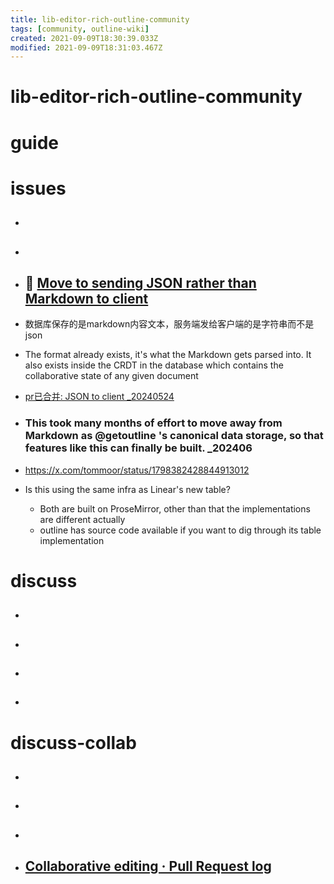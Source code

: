 ```yaml
---
title: lib-editor-rich-outline-community
tags: [community, outline-wiki]
created: 2021-09-09T18:30:39.033Z
modified: 2021-09-09T18:31:03.467Z
---
```


# lib-editor-rich-outline-community

# guide

# issues
- ## 

- ## 

- ## 🌲 [Move to sending JSON rather than Markdown to client](https://github.com/outline/outline/issues/3000)
- 数据库保存的是markdown内容文本，服务端发给客户端的是字符串而不是json

- The format already exists, it's what the Markdown gets parsed into. It also exists inside the CRDT in the database which contains the collaborative state of any given document

- [pr已合并: JSON to client _20240524](https://github.com/outline/outline/pull/5553)

- ### This took many months of effort to move away from Markdown as @getoutline 's  canonical data storage, so that features like this can finally be built. _202406
- https://x.com/tommoor/status/1798382428844913012
- Is this using the same infra as Linear's new table?
  - Both are built on ProseMirror, other than that the implementations are different actually
  - outline has source code available if you want to dig through its table implementation
# discuss
- ## 

- ## 

- ## 

- ## 
# discuss-collab
- ## 

- ## 

- ## 

- ## [Collaborative editing · Pull Request log](https://github.com/outline/outline/pull/1660)
